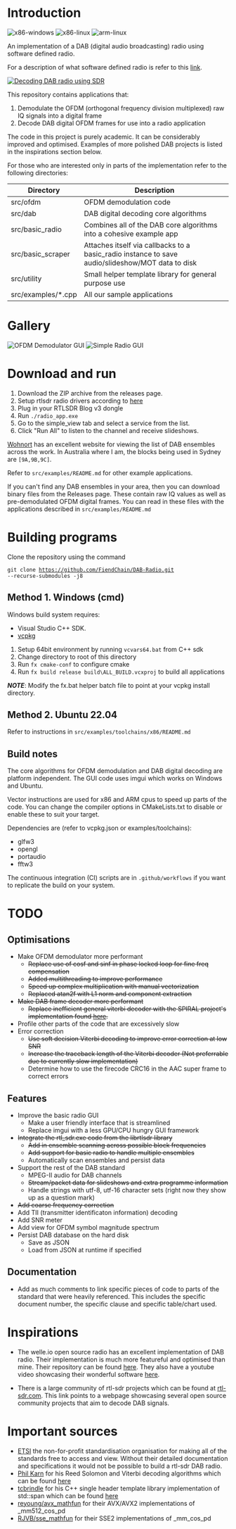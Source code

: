 # Introduction
![x86-windows](https://github.com/FiendChain/DAB-Radio/actions/workflows/x86-windows.yml/badge.svg)
![x86-linux](https://github.com/FiendChain/DAB-Radio/actions/workflows/x86-linux.yml/badge.svg)
![arm-linux](https://github.com/FiendChain/DAB-Radio/actions/workflows/arm-linux.yml/badge.svg)

An implementation of a DAB (digital audio broadcasting) radio using software defined radio. 

For a description of what software defined radio is refer to this [link](https://www.rtl-sdr.com/about-rtl-sdr/). 

[![Decoding DAB radio using SDR](http://img.youtube.com/vi/4bb0FQFrgE8/0.jpg)](http://youtu.be/4bb0FQFrgE8 "Decoding DAB radio using SDR")

This repository contains applications that:
1. Demodulate the OFDM (orthogonal frequency division multiplexed) raw IQ signals into a digital frame
2. Decode DAB digital OFDM frames for use into a radio application

The code in this project is purely academic. It can be considerably improved and optimised. Examples of more polished DAB projects is listed in the inspirations section below.

For those who are interested only in parts of the implementation refer to the following directories:

| Directory | Description |
| --- | --- |
| src/ofdm              | OFDM demodulation code |
| src/dab               | DAB digital decoding core algorithms |
| src/basic_radio       | Combines all of the DAB core algorithms into a cohesive example app |
| src/basic_scraper     | Attaches itself via callbacks to a basic_radio instance to save audio/slideshow/MOT data to disk |
| src/utility           | Small helper template library for general purpose use |
| src/examples/*.cpp    | All our sample applications |

# Gallery
![OFDM Demodulator GUI](docs/gallery/ofdm_demodulator_gui.png)
![Simple Radio GUI](docs/gallery/simple_radio_gui.png)

# Download and run
1. Download the ZIP archive from the releases page. 
2. Setup rtlsdr radio drivers according to [here](https://www.rtl-sdr.com/about-rtl-sdr/)
3. Plug in your RTLSDR Blog v3 dongle
4. Run <code>./radio_app.exe</code>
5. Go to the simple_view tab and select a service from the list. 
6. Click "Run All" to listen to the channel and receive slideshows.

[Wohnort](http://www.wohnort.org/dab/) has an excellent website for viewing the list of DAB ensembles across the work. In Australia where I am, the blocks being used in Sydney are <code>[9A,9B,9C]</code>.

Refer to <code>src/examples/README.md</code> for other example applications.

If you can't find any DAB ensembles in your area, then you can download binary files from the Releases page. These contain raw IQ values as well as pre-demodulated OFDM digital frames. You can read in these files with the applications described in <code>src/examples/README.md</code>

# Building programs
Clone the repository using the command

<code>git clone https://github.com/FiendChain/DAB-Radio.git --recurse-submodules -j8</code>

## Method 1. Windows (cmd)
Windows build system requires:
- Visual Studio C++ SDK.
- [vcpkg](https://vcpkg.io/en/getting-started.html)

1. Setup 64bit environment by running <code>vcvars64.bat</code> from C++ sdk
2. Change directory to root of this directory
3. Run <code>fx cmake-conf</code> to configure cmake
4. Run <code>fx build release build\ALL_BUILD.vcxproj</code> to build all applications

***NOTE***: Modify the fx.bat helper batch file to point at your vcpkg install directory. 

## Method 2. Ubuntu 22.04
Refer to instructions in <code>src/examples/toolchains/x86/README.md</code>

## Build notes
The core algorithms for OFDM demodulation and DAB digital decoding are platform independent. The GUI code uses imgui which works on Windows and Ubuntu. 

Vector instructions are used for x86 and ARM cpus to speed up parts of the code.
You can change the compiler options in CMakeLists.txt to disable or enable these to suit your target.

Dependencies are (refer to vcpkg.json or examples/toolchains):
- glfw3
- opengl
- portaudio
- fftw3

The continuous integration (CI) scripts are in <code>.github/workflows</code> if you want to replicate the build on your system.

# TODO
## Optimisations
- Make OFDM demodulator more performant
    - ~~Replace use of cosf and sinf in phase locked loop for fine freq compensation~~
    - ~~Added multithreading to improve performance~~
    - ~~Speed up complex multiplication with manual vectorization~~
    - ~~Replaced atan2f with L1 norm and component extraction~~
- ~~Make DAB frame decoder more performant~~
    - ~~Replace inefficient general viterbi decoder with the SPIRAL project's implementation found [here](https://www.spiral.net/software/viterbi.html).~~
- Profile other parts of the code that are excessively slow
- Error correction
    - ~~Use soft decision Viterbi decoding to improve error correction at low SNR~~
    - ~~Increase the traceback length of the Viterbi decoder (Not preferrable due to currently slow implementation)~~
    - Determine how to use the firecode CRC16 in the AAC super frame to correct errors

## Features
- Improve the basic radio GUI
    - Make a user friendly interface that is streamlined
    - Replace imgui with a less GPU/CPU hungry GUI framework
- ~~Integrate the rtl_sdr.exe code from the librtlsdr library~~
    - ~~Add in ensemble scanning across possible block frequencies~~
    - ~~Add support for basic radio to handle multiple ensembles~~
    - Automatically scan ensembles and persist data
- Support the rest of the DAB standard
    - MPEG-II audio for DAB channels
    - ~~Stream/packet data for slideshows and extra programme information~~
    - Handle strings with utf-8, utf-16 character sets (right now they show up as a question mark)
- ~~Add coarse frequency correction~~
- Add TII (transmitter identificaton information) decoding
- Add SNR meter
- Add view for OFDM symbol magnitude spectrum
- Persist DAB database on the hard disk
    - Save as JSON 
    - Load from JSON at runtime if specified

## Documentation
- Add as much comments to link specific pieces of code to parts of the standard that were heavily referenced. This includes the specific document number, the specific clause and specific table/chart used.

# Inspirations
- The welle.io open source radio has an excellent implementation of DAB radio. Their implementation is much more featureful and optimised than mine. Their repository can be found [here](https://github.com/albrechtl/welle.io). They also have a youtube video showcasing their wonderful software [here](https://www.youtube.com/watch?v=IJcgdmud-AI). 

- There is a large community of rtl-sdr projects which can be found at [rtl-sdr.com](https://www.rtl-sdr.com/tag/dab/). This link points to a webpage showcasing several open source community projects that aim to decode DAB signals.

# Important sources
- [ETSI](https://www.etsi.org/standards) the non-for-profit standardisation organisation for making all of the standards free to access and view. Without their detailed documentation and specifications it would not be possible to build a rtl-sdr DAB radio.
- [Phil Karn](https://github.com/ka9q) for his Reed Solomon and Viterbi decoding algorithms which can be found [here](https://github.com/ka9q/libfec)
- [tcbrindle](https://github.com/tcbrindle) for his C++ single header template library implementation of std::span which can be found [here](https://github.com/tcbrindle/span)
- [reyoung/avx_mathfun](https://github.com/reyoung/avx_mathfun) for their AVX/AVX2 implementations of _mm512_cos_pd
- [RJVB/sse_mathfun](https://github.com/RJVB/sse_mathfun) for their SSE2 implementations of _mm_cos_pd
